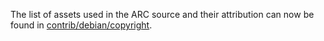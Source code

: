 The list of assets used in the ARC source and their attribution can now be found in [contrib/debian/copyright](../contrib/debian/copyright).
